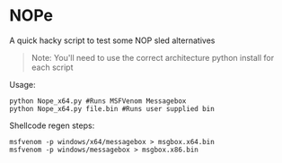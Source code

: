 # NOPe
A quick hacky script to test some NOP sled alternatives

> Note: You'll need to use the correct architecture python install for each script

Usage:
```
python Nope_x64.py #Runs MSFVenom Messagebox
python Nope_x64.py file.bin #Runs user supplied bin
```


Shellcode regen steps:
```
msfvenom -p windows/x64/messagebox > msgbox.x64.bin
msfvenom -p windows/messagebox > msgbox.x86.bin
```